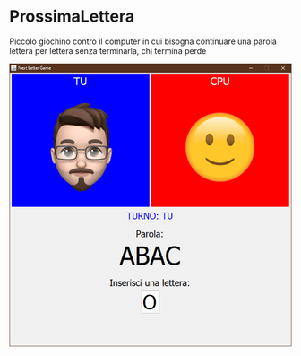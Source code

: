 # ProssimaLettera
Piccolo giochino contro il computer in cui bisogna continuare una parola lettera per lettera senza terminarla, chi termina perde

<img src="Screenshot.png"></img>
